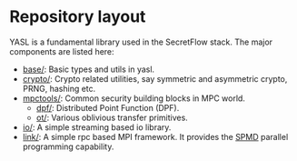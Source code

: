 # Repository layout

YASL is a fundamental library used in the SecretFlow stack. The major components are listed here:

- [base/](yasl/base/): Basic types and utils in yasl.
- [crypto/](yasl/crypto/): Crypto related utilities, say symmetric and asymmetric crypto, PRNG, hashing etc.
- [mpctools/](yasl/mpctools/): Common security building blocks in MPC world.
  - [dpf/](yasl/mpctools/dpf/): Distributed Point Function (DPF).
  - [ot/](yasl/mpctools/ot/): Various oblivious transfer primitives.
- [io/](yasl/io/): A simple streaming based io library.
- [link/](yasl/link/): A simple rpc based MPI framework. It provides the [SPMD](https://en.wikipedia.org/wiki/SPMD) parallel programming capability.
